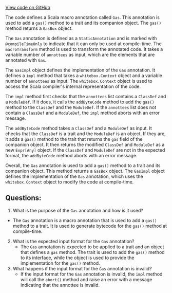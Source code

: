 [View code on GitHub](https://github.com/oxyg3nium/oxyg3nium/macros/src/main/scala/org/oxyg3nium/macros/Gas.scala)

The code defines a Scala macro annotation called `Gas`. This annotation is used to add a `gas()` method to a trait and its companion object. The `gas()` method returns a `GasBox` object. 

The `Gas` annotation is defined as a `StaticAnnotation` and is marked with `@compileTimeOnly` to indicate that it can only be used at compile-time. The `macroTransform` method is used to transform the annotated code. It takes a variable number of `annottees` as input, which are the elements that are annotated with `Gas`. 

The `GasImpl` object defines the implementation of the `Gas` annotation. It defines a `impl` method that takes a `whitebox.Context` object and a variable number of `annottees` as input. The `whitebox.Context` object is used to access the Scala compiler's internal representation of the code. 

The `impl` method first checks that the `annottees` list contains a `ClassDef` and a `ModuleDef`. If it does, it calls the `addByteCode` method to add the `gas()` method to the `ClassDef` and the `ModuleDef`. If the `annottees` list does not contain a `ClassDef` and a `ModuleDef`, the `impl` method aborts with an error message.

The `addByteCode` method takes a `ClassDef` and a `ModuleDef` as input. It checks that the `ClassDef` is a trait and the `ModuleDef` is an object. If they are, it adds a `gas()` method to the trait that returns the `gas` field of the companion object. It then returns the modified `ClassDef` and `ModuleDef` as a new `Expr[Any]` object. If the `ClassDef` and `ModuleDef` are not in the expected format, the `addByteCode` method aborts with an error message.

Overall, the `Gas` annotation is used to add a `gas()` method to a trait and its companion object. This method returns a `GasBox` object. The `GasImpl` object defines the implementation of the `Gas` annotation, which uses the `whitebox.Context` object to modify the code at compile-time.
## Questions: 
 1. What is the purpose of the `Gas` annotation and how is it used?
   - The `Gas` annotation is a macro annotation that is used to add a `gas()` method to a trait. It is used to generate bytecode for the `gas()` method at compile-time.
2. What is the expected input format for the `Gas` annotation?
   - The `Gas` annotation is expected to be applied to a trait and an object that defines a `gas` method. The trait is used to add the `gas()` method to its interface, while the object is used to provide the implementation for the `gas()` method.
3. What happens if the input format for the `Gas` annotation is invalid?
   - If the input format for the `Gas` annotation is invalid, the `impl` method will call the `abort()` method and raise an error with a message indicating that the annottee is invalid.